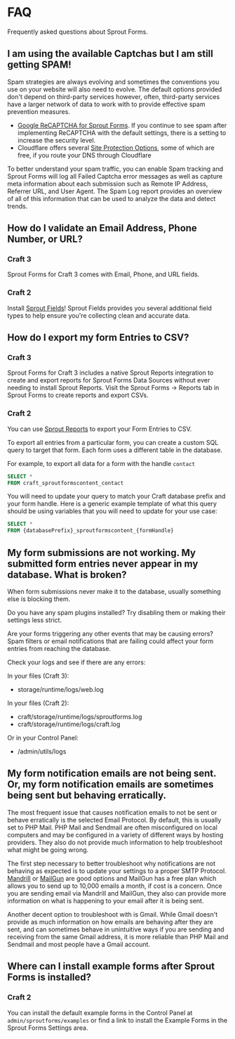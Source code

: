 # FAQ

Frequently asked questions about Sprout Forms.

## I am using the available Captchas but I am still getting SPAM!

Spam strategies are always evolving and sometimes the conventions you use on your website will also need to evolve. The default options provided don't depend on third-party services however, often, third-party services have a larger network of data to work with to provide effective spam prevention measures.

- [Google ReCAPTCHA for Sprout Forms](https://plugins.craftcms.com/sprout-forms-google-recaptcha). If you continue to see spam after implementing ReCAPTCHA with the default settings, there is a setting to increase the security level. 
- Cloudflare offers several [Site Protection Options](https://support.cloudflare.com/hc/en-us/articles/115002059131-Understanding-your-Site-Protection-Options), some of which are free, if you route your DNS through Cloudflare

To better understand your spam traffic, you can enable Spam tracking and Sprout Forms will log all Failed Captcha error messages as well as capture meta information about each submission such as Remote IP Address, Referrer URL, and User Agent. The Spam Log report provides an overview of all of this information that can be used to analyze the data and detect trends.

## How do I validate an Email Address, Phone Number, or URL?

### Craft 3

Sprout Forms for Craft 3 comes with Email, Phone, and URL fields.

### Craft 2

Install [Sprout Fields](../fields/)!  Sprout Fields provides you several additional field types to help ensure you're collecting clean and accurate data.

## How do I export my form Entries to CSV?

### Craft 3

Sprout Forms for Craft 3 includes a native Sprout Reports integration to create and export reports for Sprout Forms Data Sources without ever needing to install Sprout Reports. Visit the Sprout Forms -> Reports tab in Sprout Forms to create reports and export CSVs.

### Craft 2

You can use [Sprout Reports](../reports/) to export your Form Entries to CSV.

To export all entries from a particular form, you can create a custom SQL query to target that form. Each form uses a different table in the database.

For example, to export all data for a form with the handle `contact`

``` sql
SELECT *
FROM craft_sproutformscontent_contact
```

You will need to update your query to match your Craft database prefix and your form handle. Here is a generic example template of what this query should be using variables that you will need to update for your use case:

``` sql
SELECT *
FROM {databasePrefix}_sproutformscontent_{formHandle}
```

## My form submissions are not working. My submitted form entries never appear in my database. What is broken?

When form submissions never make it to the database, usually something else is blocking them.

Do you have any spam plugins installed? Try disabling them or making their settings less strict.

Are your forms triggering any other events that may be causing errors? Spam filters or email notifications that are failing could affect your form entries from reaching the database.

Check your logs and see if there are any errors:

In your files (Craft 3):

- storage/runtime/logs/web.log

In your files (Craft 2):

- craft/storage/runtime/logs/sproutforms.log
- craft/storage/runtime/logs/craft.log

Or in your Control Panel:

- /admin/utils/logs

## My form notification emails are not being sent. Or, my form notification emails are sometimes being sent but behaving erratically.

The most frequent issue that causes notification emails to not be sent or behave erratically is the selected Email Protocol.  By default, this is usually set to PHP Mail.  PHP Mail and Sendmail are often misconfigured on local computers and may be configured in a variety of different ways by hosting providers.  They also do not provide much information to help troubleshoot what might be going wrong.

The first step necessary to better troubleshoot why notifications are not behaving as expected is to update your settings to a proper SMTP Protocol. [Mandrill](https://mandrill.com/) or [MailGun](https://www.mailgun.com/) are good options and MailGun has a free plan which allows you to send up to 10,000 emails a month, if cost is a concern.  Once you are sending email via Mandrill and MailGun, they also can provide more information on what is happening to your email after it is being sent.

Another decent option to troubleshoot with is Gmail. While Gmail doesn't provide as much information on how emails are behaving after they are sent, and can sometimes behave in unintuitive ways if you are sending and receiving from the same Gmail address, it is more reliable than PHP Mail and Sendmail and most people have a Gmail account.

## Where can I install example forms after Sprout Forms is installed?

### Craft 2

You can install the default example forms in the Control Panel at `admin/sproutforms/examples` or find a link to install the Example Forms in the Sprout Forms Settings area.